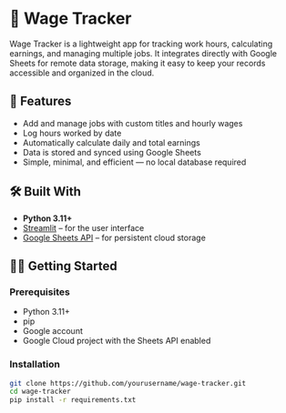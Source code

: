 # 💼 Wage Tracker

Wage Tracker is a lightweight app for tracking work hours, calculating earnings, and managing multiple jobs. It integrates directly with Google Sheets for remote data storage, making it easy to keep your records accessible and organized in the cloud.

## 🚀 Features

- Add and manage jobs with custom titles and hourly wages
- Log hours worked by date
- Automatically calculate daily and total earnings
- Data is stored and synced using Google Sheets
- Simple, minimal, and efficient — no local database required

## 🛠️ Built With

- **Python 3.11+**
- [Streamlit](https://streamlit.io/) – for the user interface
- [Google Sheets API](https://developers.google.com/sheets/api) – for persistent cloud storage

## 🧑‍💻 Getting Started

### Prerequisites

- Python 3.11+
- pip
- Google account
- Google Cloud project with the Sheets API enabled

### Installation

```bash
git clone https://github.com/yourusername/wage-tracker.git
cd wage-tracker
pip install -r requirements.txt
